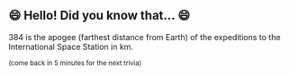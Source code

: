 ## :smile: Hello! Did you know that... :smile:
384 is the apogee (farthest distance from Earth) of the expeditions to the International Space Station in km.

<sup>(come back in 5 minutes for the next trivia)<sup>
